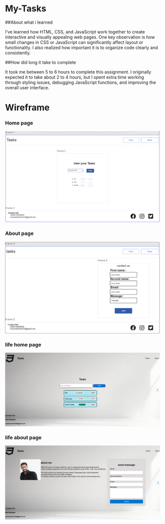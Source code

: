 
# My-Tasks
##About what i learned

I’ve learned how HTML, CSS, and JavaScript work together to create interactive and visually appealing web pages. One key observation is how small changes in CSS or JavaScript can significantly affect layout or functionality. I also realized how important it is to organize code clearly and consistently.


##How did long it take to complete

It took me between 5 to 6 hours to complete this assignment. I originally expected it to take about 2 to 4 hours, but I spent extra time working through styling issues, debugging JavaScript functions, and improving the overall user interface.

# Wireframe

### Home page
![interface of home](image/html.png)

### About page
![interface of about](image/about.png)

### life home page 
![life home page](image/homepage2.png)

### life about page
![life about page](image/lifeabout2.png)

